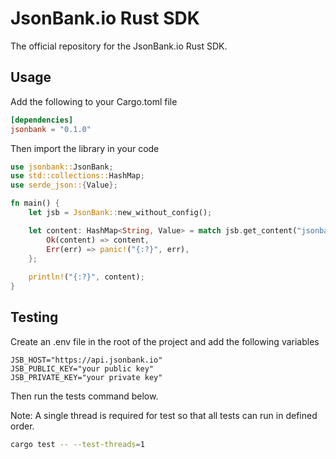 # JsonBank.io Rust SDK

The official repository for the JsonBank.io Rust SDK.


## Usage

Add the following to your Cargo.toml file

```toml
[dependencies]
jsonbank = "0.1.0"
```

Then import the library in your code

```rust
use jsonbank::JsonBank;
use std::collections::HashMap;
use serde_json::{Value};

fn main() {
    let jsb = JsonBank::new_without_config();

    let content: HashMap<String, Value> = match jsb.get_content("jsonbank/sdk-test/index.json") {
        Ok(content) => content,
        Err(err) => panic!("{:?}", err),
    };
    
    println!("{:?}", content);
}
```


## Testing
Create an .env file in the root of the project and add the following variables

```dotenv
JSB_HOST="https://api.jsonbank.io"
JSB_PUBLIC_KEY="your public key"
JSB_PRIVATE_KEY="your private key"
```

Then run the tests command below.

Note: A single thread is required for test so that all tests can run in defined order.
```bash
cargo test -- --test-threads=1
```